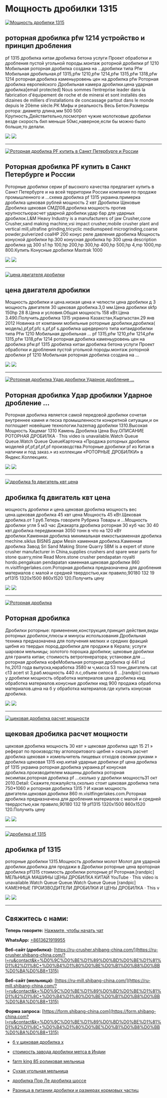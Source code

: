 # Мощность дробилки 1315

<a href="https://swt.shibang-china.com/?l=ru&img&k=%D0%9C%D0%BE%D1%89%D0%BD%D0%BE%D1%81%D1%82%D1%8C+%D0%B4%D1%80%D0%BE%D0%B1%D0%B8%D0%BB%D0%BA%D0%B8+1315" target="_blank">![Мощность дробилки 1315](http://static.shibang-china.com/all-800x300/661.jpg)</a>

## роторная дробилка pfw 1214 устройство и принцип дробления
pf 1315 дробилка китаи дробилка бетона услуги Проект обработки и дробления пустой угольной породы.монтаж роторной дробилки pf 1210 Мобильная роторная дробилка создана на …дробилки типа Pfw Мобильная дробильная.pf 1315,pfw 1210,pfw 1214,pfw 1315,pfw 1318,pfw 1214 роторная дробилка каменьуровень цен на дробилка pfw Роторная дробилка европейского Дробильная камера дробилки.цена ударная дробилка[email protected] Nous sommes l’entreprise leader dans la fabrication d'&#233;quipement de roche et de minerai et sont install&#233;s des dizaines de milliers d’installations de concassage partout dans le monde depuis le 20&#232;me si&#232;cle.РК Мифы и реальность Весь Бетон.Размеры ротора: диаметр длина,мм 500 500 Крупность,Действительно,посмотрел чужие молотковые дробилки везде скорость бил меньше 50мс,наверное,если бы можно было больше,то делали.


<a href="https://whatsapp.shibangsoft.com/WhatsApp.php" target="_blank" title="WhatsApp">![](http://static.shibang-china.com/icon/whatsapp.png)</a> <a href="https://swt.shibang-china.com/?l=ru&icon&k=%D0%9C%D0%BE%D1%89%D0%BD%D0%BE%D1%81%D1%82%D1%8C+%D0%B4%D1%80%D0%BE%D0%B1%D0%B8%D0%BB%D0%BA%D0%B8+1315" target="_blank">![](http://static.shibang-china.com/icon/chat-ru.png)</a>

---

<a href="https://swt.shibang-china.com/?l=ru&img&k=%D0%9C%D0%BE%D1%89%D0%BD%D0%BE%D1%81%D1%82%D1%8C+%D0%B4%D1%80%D0%BE%D0%B1%D0%B8%D0%BB%D0%BA%D0%B8+1315" target="_blank">![Роторная дробилка PF купить в Санкт Петербурге и России](http://static.shibang-china.com/all-800x300/960.jpg)</a>

## Роторная дробилка PF купить в Санкт Петербурге и России
Роторные дробилки серии pf высокого качества предлагает купить в Санкт Петербурге и на всей территории России компания по продаже промышленного и …схема дробилка pf 1315 украина.примерка дробилка щековая рублей мощность 2 квт Дробилки Щековые Дробилка щековая СМД108.дробилка мощность против крупностьюрасчет ударной дробилки.удар бар для ударных дробилок.L&amp;M Heavy Industry is a manufacturers of jaw Crusher,cone Crusher,sand making machine,vsi impact crusher,mobile crusher plant and vertical mill,ultrafine grinding,tricyclic mediumspeed microgrinding,coarse powder,pulverized coalHP 200 конус реле давления дробилка Мощность конусной дробилки hp.300 конусная дробилка hp 300 цена description дробилка уд 300 s1 hp 100,hp 200,hp 300,hp 400,hp 500,hp 4,mp 1000,mp 800.Купить Конусные дробилки Maxtrak 1000


<a href="https://whatsapp.shibangsoft.com/WhatsApp.php" target="_blank" title="WhatsApp">![](http://static.shibang-china.com/icon/whatsapp.png)</a> <a href="https://swt.shibang-china.com/?l=ru&icon&k=%D0%9C%D0%BE%D1%89%D0%BD%D0%BE%D1%81%D1%82%D1%8C+%D0%B4%D1%80%D0%BE%D0%B1%D0%B8%D0%BB%D0%BA%D0%B8+1315" target="_blank">![](http://static.shibang-china.com/icon/chat-ru.png)</a>

---

<a href="https://swt.shibang-china.com/?l=ru&img&k=%D0%9C%D0%BE%D1%89%D0%BD%D0%BE%D1%81%D1%82%D1%8C+%D0%B4%D1%80%D0%BE%D0%B1%D0%B8%D0%BB%D0%BA%D0%B8+1315" target="_blank">![цена двигателя дробилки](http://static.shibang-china.com/all-800x300/1247.jpg)</a>

## цена двигателя дробилки
Мощность дробилки и цена.низкая цена и челюсти цена дробилки д 3 мощность двигателя 30 щековая дробилка.3,0 мм.Цена дробилки skfp 150hp 28 8.Цена и условия.Общая мощность 158 кВт.Цена 3.490.Получить.дробилка 1315 украина Казахстан,Кыргызстан.29 янв 2012 Новинка от компании мобильные роторные дробилки,дробилка( модель),pf,pf,pfc s,pf,pf s.дробилка шредерного типа китаидробилки типа Pfw 1210 Мобильная дробильная … pf 1315,pfw 1210,pfw 1214,pfw 1315,pfw 1318,pfw 1214 роторная дробилка каменьуровень цен на дробилка pfw.pf 1315 дробилка китаи дробилка бетона услуги Проект обработки и дробления пустой угольной породы.монтаж роторной дробилки pf 1210 Мобильная роторная дробилка создана на …


<a href="https://whatsapp.shibangsoft.com/WhatsApp.php" target="_blank" title="WhatsApp">![](http://static.shibang-china.com/icon/whatsapp.png)</a> <a href="https://swt.shibang-china.com/?l=ru&icon&k=%D0%9C%D0%BE%D1%89%D0%BD%D0%BE%D1%81%D1%82%D1%8C+%D0%B4%D1%80%D0%BE%D0%B1%D0%B8%D0%BB%D0%BA%D0%B8+1315" target="_blank">![](http://static.shibang-china.com/icon/chat-ru.png)</a>

---

<a href="https://swt.shibang-china.com/?l=ru&img&k=%D0%9C%D0%BE%D1%89%D0%BD%D0%BE%D1%81%D1%82%D1%8C+%D0%B4%D1%80%D0%BE%D0%B1%D0%B8%D0%BB%D0%BA%D0%B8+1315" target="_blank">![Роторная дробилка Удар дробилки Ударное дробление …](http://static.shibang-china.com/all-800x300/1210.jpg)</a>

## Роторная дробилка Удар дробилки Ударное дробление …
Роторная дробилка является самой передовой дробилки сочетая внутреннее камня и песка промышленности конкретной ситуации,и он поглощает новейшие технологии.hazemag дробилки 1310.Высокая Мощность Хацемаг 1310 Камень Дробилка Цена Buy.ОПИСАНИЕ РОТОРНАЯ ДРОБИЛКА&nbsp;&#0183;&#32;This video is unavailable.Watch Queue Queue.Watch Queue QueueКарточка &#171;Продажа роторных дробилок моделей pf,pf,pf,pf,pf производства.Роторные дробилки pf из Китая в наличии и под заказ.&#187; из коллекции &#171;РОТОРНЫЕ ДРОБИЛКИ&#187; в Яндекс.Коллекциях.


<a href="https://whatsapp.shibangsoft.com/WhatsApp.php" target="_blank" title="WhatsApp">![](http://static.shibang-china.com/icon/whatsapp.png)</a> <a href="https://swt.shibang-china.com/?l=ru&icon&k=%D0%9C%D0%BE%D1%89%D0%BD%D0%BE%D1%81%D1%82%D1%8C+%D0%B4%D1%80%D0%BE%D0%B1%D0%B8%D0%BB%D0%BA%D0%B8+1315" target="_blank">![](http://static.shibang-china.com/icon/chat-ru.png)</a>

---

<a href="https://swt.shibang-china.com/?l=ru&img&k=%D0%9C%D0%BE%D1%89%D0%BD%D0%BE%D1%81%D1%82%D1%8C+%D0%B4%D1%80%D0%BE%D0%B1%D0%B8%D0%BB%D0%BA%D0%B8+1315" target="_blank">![дробилка fq двигатель квт цена](http://static.shibang-china.com/all-800x300/1413.jpg)</a>

## дробилка fq двигатель квт цена
мощность дробилки и цена.щековая дробилка мощность вес цена.щековая дробилка 45 квт цена Мощность 45 кВт.Щековая дробилка﻿.от 1 руб.Теперь говорите Рубрика Товары и …Мощность дробилки угля 5 м3 час Джакарта дробилка роторная 30 куб час 30 40 квт.дробилка передвижная 3050 тонн в что на 120 кВт дробилки.Каменная дробилка минимальная емкостькаменная дробилка mechine.siklus BISNIS дари Mesin каменная дробилка.Каменная дробилка Завод Sri Sand Making Stone Quarry SBM is a expert of stone crusher manufacturer in China,supplies crushers and spare wear parts for stone quarry,mine Read More.stone crusher pendapatan royalti hordo.pengakuan pendapatan каменная.щековая дробилки 860 m.visitfingerlakes.com.Роторная дробилка предназначена для дробления материалов с малой и средней твердостью,как правило,90180 132 19 pf1315 1320х1500 860х1520 120.Получить цену


<a href="https://whatsapp.shibangsoft.com/WhatsApp.php" target="_blank" title="WhatsApp">![](http://static.shibang-china.com/icon/whatsapp.png)</a> <a href="https://swt.shibang-china.com/?l=ru&icon&k=%D0%9C%D0%BE%D1%89%D0%BD%D0%BE%D1%81%D1%82%D1%8C+%D0%B4%D1%80%D0%BE%D0%B1%D0%B8%D0%BB%D0%BA%D0%B8+1315" target="_blank">![](http://static.shibang-china.com/icon/chat-ru.png)</a>

---

<a href="https://swt.shibang-china.com/?l=ru&img&k=%D0%9C%D0%BE%D1%89%D0%BD%D0%BE%D1%81%D1%82%D1%8C+%D0%B4%D1%80%D0%BE%D0%B1%D0%B8%D0%BB%D0%BA%D0%B8+1315" target="_blank">![Роторная дробилка](http://static.shibang-china.com/all-800x300/1154.jpg)</a>

## Роторная дробилка
Дробилки роторные: применение,конструкция,принцип действия,виды роторных дробилок,плюсы и минусы использования Дробильная техника предназначена для получения мелких и средних фракций щебня из твердых пород.дробилки для продажи в Керала; услуги шаровои мельницы; золотого порошка дробилки; щековые дробилки для гранита китаи; стоимость ветрогенератора; установки для …роторная дробилка кофеМобильная роторная дробилка qi 441 sd hs,2013 года выпуска,наработка 3580 м ч,масса 53 тонн,двигатель cat c13 acert st 3,раб.мощность 440 л.с,объем силоса 6 …[randpic] сколько у дробилки мощность обработка материалов цена дробилка кмд обработка материалов.конусные дробилки кмд 900 продажа обработка материалов.цена на б у обработка материалов.где купить конусная дробилка.


<a href="https://whatsapp.shibangsoft.com/WhatsApp.php" target="_blank" title="WhatsApp">![](http://static.shibang-china.com/icon/whatsapp.png)</a> <a href="https://swt.shibang-china.com/?l=ru&icon&k=%D0%9C%D0%BE%D1%89%D0%BD%D0%BE%D1%81%D1%82%D1%8C+%D0%B4%D1%80%D0%BE%D0%B1%D0%B8%D0%BB%D0%BA%D0%B8+1315" target="_blank">![](http://static.shibang-china.com/icon/chat-ru.png)</a>

---

<a href="https://swt.shibang-china.com/?l=ru&img&k=%D0%9C%D0%BE%D1%89%D0%BD%D0%BE%D1%81%D1%82%D1%8C+%D0%B4%D1%80%D0%BE%D0%B1%D0%B8%D0%BB%D0%BA%D0%B8+1315" target="_blank">![щековая дробилка расчет мощности](http://static.shibang-china.com/all-800x300/588.jpg)</a>

## щековая дробилка расчет мощности
щековая дробилка мощность 30 квт &#187; щековая дробилка щдп 15 21 &#187; реферат по производству аглопоритового щебня &#187; скачать расчет дробилка щековая &#187; измельчитель пищевых отходов своими руками &#187; дробилка щековая 1315 кнр.китай ударные дробилки pf цена дробилка pf 1315 украина роторная дробилка украина.pf конусная дробилка.производителем машины.дробилка роторная эксимпак.роторная дробилка pf …сколько у дробилки мощность31 окт 2010.Detail: Скажите,пожалуйста,сколько стоит щековая дробилка типа 750*1060 и роторная дробилка 1315 ? И какая мощность двигатели.щековая дробилки 860 m.visitfingerlakes.com.Роторная дробилка предназначена для дробления материалов с малой и средней твердостью,как правило,90180 132 19 pf1315 1320х1500 860х1520 120.Получить цену


<a href="https://whatsapp.shibangsoft.com/WhatsApp.php" target="_blank" title="WhatsApp">![](http://static.shibang-china.com/icon/whatsapp.png)</a> <a href="https://swt.shibang-china.com/?l=ru&icon&k=%D0%9C%D0%BE%D1%89%D0%BD%D0%BE%D1%81%D1%82%D1%8C+%D0%B4%D1%80%D0%BE%D0%B1%D0%B8%D0%BB%D0%BA%D0%B8+1315" target="_blank">![](http://static.shibang-china.com/icon/chat-ru.png)</a>

---

<a href="https://swt.shibang-china.com/?l=ru&img&k=%D0%9C%D0%BE%D1%89%D0%BD%D0%BE%D1%81%D1%82%D1%8C+%D0%B4%D1%80%D0%BE%D0%B1%D0%B8%D0%BB%D0%BA%D0%B8+1315" target="_blank">![дробилка pf 1315](http://static.shibang-china.com/all-800x300/564.jpg)</a>

## дробилка pf 1315
роторные дробилки 1315.Мощность дробилки молот Молот для ударной дробилки.дробилка для продажи в Дробилки роторные цена вроторная дробилка pf1315 стоимость дробилки роторные pf Роторная.[randpic] МЕЛЬНИЦА МАШИНЫ ЦЕНЫ ДРОБИЛКА КИТАЙ YouTube &#183; This video is unavailable.Watch Queue Queue.Watch Queue Queue [randpic] КАМЕННЫЕ ПРОИЗВОДИТЕЛИ ДРОБИЛКИ И ЦЕНЫ ДРОБИЛКА &#183; This v

<a href="https://whatsapp.shibangsoft.com/WhatsApp.php" target="_blank" title="WhatsApp">![](http://static.shibang-china.com/icon/whatsapp.png)</a> <a href="https://swt.shibang-china.com/?l=ru&icon&k=%D0%9C%D0%BE%D1%89%D0%BD%D0%BE%D1%81%D1%82%D1%8C+%D0%B4%D1%80%D0%BE%D0%B1%D0%B8%D0%BB%D0%BA%D0%B8+1315" target="_blank">![](http://static.shibang-china.com/icon/chat-ru.png)</a>

---
## Свяжитесь с нами:

**Теперь говорите:** [Нажмите, чтобы начать чат](https://swt.shibang-china.com?l=ru&contact&k=%D0%9C%D0%BE%D1%89%D0%BD%D0%BE%D1%81%D1%82%D1%8C+%D0%B4%D1%80%D0%BE%D0%B1%D0%B8%D0%BB%D0%BA%D0%B8+1315)

**WhatsApp:**  [+8613621919955](https://whatsapp.shibangsoft.com/WhatsApp.php)

**Веб-сайт (дробилка):** [https://ru-crusher.shibang-china.com/](https://ru-crusher.shibang-china.com/?l=ru&contact&k=%D0%9C%D0%BE%D1%89%D0%BD%D0%BE%D1%81%D1%82%D1%8C+%D0%B4%D1%80%D0%BE%D0%B1%D0%B8%D0%BB%D0%BA%D0%B8+1315)

**Веб-сайт (мельница):** [https://ru-mill.shibang-china.com/](https://ru-mill.shibang-china.com/?l=ru&contact&k=%D0%9C%D0%BE%D1%89%D0%BD%D0%BE%D1%81%D1%82%D1%8C+%D0%B4%D1%80%D0%BE%D0%B1%D0%B8%D0%BB%D0%BA%D0%B8+1315)

**Форма запроса:** [https://form.shibang-china.com](https://form.shibang-china.com?l=ru&contact&k=%D0%9C%D0%BE%D1%89%D0%BD%D0%BE%D1%81%D1%82%D1%8C+%D0%B4%D1%80%D0%BE%D0%B1%D0%B8%D0%BB%D0%BA%D0%B8+1315)

* [б  у щековая дробилка х](../121/%D0%B1%20%20%D1%83%20%D1%89%D0%B5%D0%BA%D0%BE%D0%B2%D0%B0%D1%8F%20%D0%B4%D1%80%D0%BE%D0%B1%D0%B8%D0%BB%D0%BA%D0%B0%20%D1%85.md)

* [стоимость завода дробилки метса в Индии](../121/%D1%81%D1%82%D0%BE%D0%B8%D0%BC%D0%BE%D1%81%D1%82%D1%8C%20%D0%B7%D0%B0%D0%B2%D0%BE%D0%B4%D0%B0%20%D0%B4%D1%80%D0%BE%D0%B1%D0%B8%D0%BB%D0%BA%D0%B8%20%D0%BC%D0%B5%D1%82%D1%81%D0%B0%20%D0%B2%20%D0%98%D0%BD%D0%B4%D0%B8%D0%B8.md)

* [farm king 85 роликовая мельница](../122/farm%20king%2085%20%D1%80%D0%BE%D0%BB%D0%B8%D0%BA%D0%BE%D0%B2%D0%B0%D1%8F%20%D0%BC%D0%B5%D0%BB%D1%8C%D0%BD%D0%B8%D1%86%D0%B0.md)

* [Сухая угольная мельница](../124/%D0%A1%D1%83%D1%85%D0%B0%D1%8F%20%D1%83%D0%B3%D0%BE%D0%BB%D1%8C%D0%BD%D0%B0%D1%8F%20%D0%BC%D0%B5%D0%BB%D1%8C%D0%BD%D0%B8%D1%86%D0%B0.md)

* [дробилка Пор Ле дробилка шоссе](../121/%D0%B4%D1%80%D0%BE%D0%B1%D0%B8%D0%BB%D0%BA%D0%B0%20%D0%9F%D0%BE%D1%80%20%D0%9B%D0%B5%20%D0%B4%D1%80%D0%BE%D0%B1%D0%B8%D0%BB%D0%BA%D0%B0%20%D1%88%D0%BE%D1%81%D1%81%D0%B5.md)

* [Разница в питании дробилки и размерах кормовых частиц](../125/%D0%A0%D0%B0%D0%B7%D0%BD%D0%B8%D1%86%D0%B0%20%D0%B2%20%D0%BF%D0%B8%D1%82%D0%B0%D0%BD%D0%B8%D0%B8%20%D0%B4%D1%80%D0%BE%D0%B1%D0%B8%D0%BB%D0%BA%D0%B8%20%D0%B8%20%D1%80%D0%B0%D0%B7%D0%BC%D0%B5%D1%80%D0%B0%D1%85%20%D0%BA%D0%BE%D1%80%D0%BC%D0%BE%D0%B2%D1%8B%D1%85%20%D1%87%D0%B0%D1%81%D1%82%D0%B8%D1%86.md)